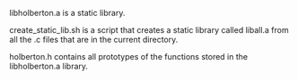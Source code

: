 libholberton.a is a static library.

create_static_lib.sh is a script that creates a static library called liball.a from all the .c files that are in the current directory.

holberton.h contains all prototypes of the functions stored in the libholberton.a library.

